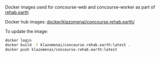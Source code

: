 Docker images used for concourse-web and concourse-worker as part of [rehab.earth](https://github.com/Klazomenai/rehab.earth)

Docker hub images: [docker/klazomenai/concourse.rehab.earth/](https://hub.docker.com/r/klazomenai/concourse.rehab.earth/)

To update the image:
```sh
docker login
docker build -t klazomenai/concourse.rehab.earth:latest .
docker push klazomenai/concourse.rehab.earth:latest
```
